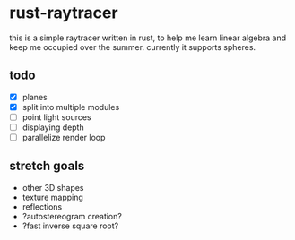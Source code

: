 # rust-raytracer
this is a simple raytracer written in rust, to help me learn linear algebra and keep me occupied over the summer.
currently it supports spheres.

## todo
- [x] planes
- [x] split into multiple modules
- [ ] point light sources
- [ ] displaying depth
- [ ] parallelize render loop

## stretch goals
* other 3D shapes
* texture mapping
* reflections
* ?autostereogram creation?
* ?fast inverse square root?
